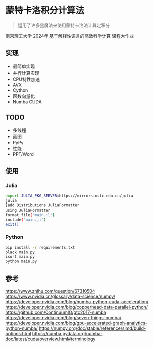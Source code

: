 # 蒙特卡洛积分计算法

> 运用了许多黑魔法来使用蒙特卡洛法计算定积分

南京理工大学 2024年 基于解释性语言的高效科学计算 课程大作业

## 实现

- 最简单实现
- 并行计算实现
- CPU特性加速
- AVX
- Cython
- 函数向量化
- Numba CUDA

## TODO

- 多线程
- 画图
- PyPy
- 性能
- PPT/Word

## 使用

### Julia

```bash
export JULIA_PKG_SERVER=https://mirrors.ustc.edu.cn/julia
julia
]add Distributions JuliaFormatter
using JuliaFormatter
format_file("main.jl")
include("main.jl")
exit()
```

### Python

```bash
pip install -r requirements.txt
black main.py
isort main.py
python main.py
```

## 参考

<https://www.zhihu.com/question/67310504>
<https://www.nvidia.cn/glossary/data-science/numpy/>
<https://developer.nvidia.com/blog/numba-python-cuda-acceleration/>
<https://developer.nvidia.com/blog/copperhead-data-parallel-python/>
<https://github.com/ContinuumIO/gtc2017-numba>
<https://developer.nvidia.com/blog/seven-things-numba/>
<https://developer.nvidia.com/blog/gpu-accelerated-graph-analytics-python-numba/>
<https://numpy.org/doc/stable/reference/simd/build-options.html>
<https://numba.pydata.org/numba-doc/latest/cuda/overview.html#terminology>
